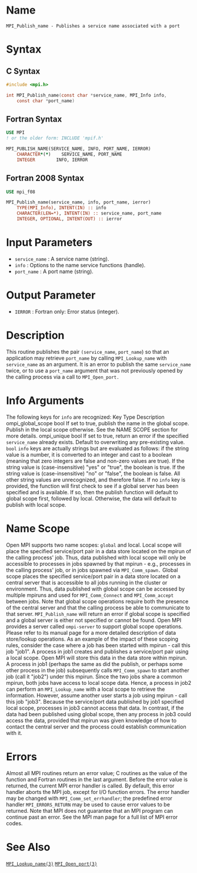 # Name

    MPI_Publish_name - Publishes a service name associated with a port

# Syntax

## C Syntax

```c
#include <mpi.h>

int MPI_Publish_name(const char *service_name, MPI_Info info,
    const char *port_name)
```

## Fortran Syntax

```fortran
USE MPI
! or the older form: INCLUDE 'mpif.h'

MPI_PUBLISH_NAME(SERVICE_NAME, INFO, PORT_NAME, IERROR)
    CHARACTER*(*)    SERVICE_NAME, PORT_NAME
    INTEGER        INFO, IERROR
```

## Fortran 2008 Syntax

```fortran
USE mpi_f08

MPI_Publish_name(service_name, info, port_name, ierror)
    TYPE(MPI_Info), INTENT(IN) :: info
    CHARACTER(LEN=*), INTENT(IN) :: service_name, port_name
    INTEGER, OPTIONAL, INTENT(OUT) :: ierror
```


# Input Parameters

* `service_name` : A service name (string).
* `info` : Options to the name service functions (handle).
* `port_name` : A port name (string).

# Output Parameter

* `IERROR` : Fortran only: Error status (integer).

# Description

This routine publishes the pair `(service_name`, `port_name`) so that an
application may retrieve `port_name` by calling `MPI_Lookup_name` with
`service_name` as an argument. It is an error to publish the same
`service_name` twice, or to use a `port_name` argument that was not
previously opened by the calling process via a call to `MPI_Open_port.`

# Info Arguments

The following keys for `info` are recognized:
    Key                   Type      Description
    ompi_global_scope     bool      If set to true, publish the name in
                                    the global scope.  Publish in the local
                                    scope otherwise.  See the NAME SCOPE
                                    section for more details.
    ompi_unique           bool      If set to true, return an error if the
                                    specified `service_name` already exists.
                                    Default to overwriting any pre-existing
                                    value.
`bool` `info` keys are actually strings but are evaluated as follows: if
the string value is a number, it is converted to an integer and cast to
a boolean (meaning that zero integers are false and non-zero values are
true). If the string value is (case-insensitive) "yes" or "true",
the boolean is true. If the string value is (case-insensitive) "no" or
"false", the boolean is false. All other string values are
unrecognized, and therefore false.
If no `info` key is provided, the function will first check to see if a
global server has been specified and is available. If so, then the
publish function will default to global scope first, followed by local.
Otherwise, the data will default to publish with local scope.

# Name Scope

Open MPI supports two name scopes: `global` and local. Local scope
will place the specified service/port pair in a data store located on
the mpirun of the calling process' job. Thus, data published with local
scope will only be accessible to processes in jobs spawned by that
mpirun - e.g., processes in the calling process' job, or in jobs
spawned via `MPI_Comm_spawn.`
Global scope places the specified service/port pair in a data store
located on a central server that is accessible to all jobs running in
the cluster or environment. Thus, data published with global scope can
be accessed by multiple mpiruns and used for `MPI_Comm_Connect` and
`MPI_Comm_accept` between jobs.
Note that global scope operations require both the presence of the
central server and that the calling process be able to communicate to
that server. `MPI_Publish_name` will return an error if global scope is
specified and a global server is either not specified or cannot be
found.
Open MPI provides a server called `ompi-server` to support global scope
operations. Please refer to its manual page for a more detailed
description of data store/lookup operations.
As an example of the impact of these scoping rules, consider the case
where a job has been started with mpirun - call this job "job1". A
process in job1 creates and publishes a service/port pair using a local
scope. Open MPI will store this data in the data store within mpirun.
A process in job1 (perhaps the same as did the publish, or perhaps some
other process in the job) subsequently calls `MPI_Comm_spawn` to start
another job (call it "job2") under this mpirun. Since the two jobs
share a common mpirun, both jobs have access to local scope data. Hence,
a process in job2 can perform an `MPI_Lookup_name` with a local scope to
retrieve the information.
However, assume another user starts a job using mpirun - call this job
"job3". Because the service/port data published by job1 specified
local scope, processes in job3 cannot access that data. In contrast, if
the data had been published using global scope, then any process in job3
could access the data, provided that mpirun was given knowledge of how
to contact the central server and the process could establish
communication with it.

# Errors

Almost all MPI routines return an error value; C routines as the value
of the function and Fortran routines in the last argument.
Before the error value is returned, the current MPI error handler is
called. By default, this error handler aborts the MPI job, except for
I/O function errors. The error handler may be changed with
`MPI_Comm_set_errhandler`; the predefined error handler `MPI_ERRORS_RETURN`
may be used to cause error values to be returned. Note that MPI does not
guarantee that an MPI program can continue past an error.
See the MPI man page for a full list of MPI error codes.

# See Also

[`MPI_Lookup_name(3)`](./?file=MPI_Lookup_name.md)
[`MPI_Open_port(3)`](./?file=MPI_Open_port.md)
